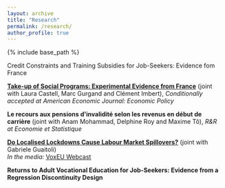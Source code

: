 ```yaml
---
layout: archive
title: "Research"
permalink: /research/
author_profile: true
---
```


{% include base_path %}

Credit Constraints and Training Subsidies for Job-Seekers: Evidence fom France

**[Take-up of Social Programs: Experimental Evidence from France](/files/20240625_CGIT.pdf)** (joint with Laura Castell, Marc Gurgand and Clément Imbert), *Conditionally accepted at American Economic Journal: Economic Policy*

**Le recours aux pensions d'invalidité selon les revenus en début de carrière** (joint with Anam Mohammad, Delphine Roy and Maxime Tô), *R&R at Economie et Statistique*

**[Do Localised Lockdowns Cause Labour Market Spillovers?](/files/guaitoli_tochev_2022.pdf)** (joint with Gabriele Guaitoli)  <br>
*In the media:* [VoxEU Webcast](https://cepr.org/voxeu/vox-webcasts/external-effects-local-lockdowns-evidence-us)

**Returns to Adult Vocational Education for Job-Seekers: Evidence from a Regression Discontinuity Design**
